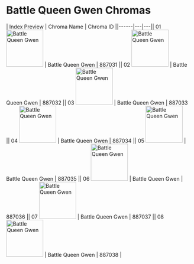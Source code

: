 # Battle Queen Gwen Chromas

| Index  Preview | Chroma Name | Chroma ID ||------|---|---|| 01  <img src='https://raw.communitydragon.org/latest/plugins/rcp-be-lol-game-data/global/default/v1/champion-chroma-images/887/887031.png' alt='Battle Queen Gwen' width='100'> | Battle Queen Gwen | 887031 || 02  <img src='https://raw.communitydragon.org/latest/plugins/rcp-be-lol-game-data/global/default/v1/champion-chroma-images/887/887032.png' alt='Battle Queen Gwen' width='100'> | Battle Queen Gwen | 887032 || 03  <img src='https://raw.communitydragon.org/latest/plugins/rcp-be-lol-game-data/global/default/v1/champion-chroma-images/887/887033.png' alt='Battle Queen Gwen' width='100'> | Battle Queen Gwen | 887033 || 04  <img src='https://raw.communitydragon.org/latest/plugins/rcp-be-lol-game-data/global/default/v1/champion-chroma-images/887/887034.png' alt='Battle Queen Gwen' width='100'> | Battle Queen Gwen | 887034 || 05  <img src='https://raw.communitydragon.org/latest/plugins/rcp-be-lol-game-data/global/default/v1/champion-chroma-images/887/887035.png' alt='Battle Queen Gwen' width='100'> | Battle Queen Gwen | 887035 || 06  <img src='https://raw.communitydragon.org/latest/plugins/rcp-be-lol-game-data/global/default/v1/champion-chroma-images/887/887036.png' alt='Battle Queen Gwen' width='100'> | Battle Queen Gwen | 887036 || 07  <img src='https://raw.communitydragon.org/latest/plugins/rcp-be-lol-game-data/global/default/v1/champion-chroma-images/887/887037.png' alt='Battle Queen Gwen' width='100'> | Battle Queen Gwen | 887037 || 08  <img src='https://raw.communitydragon.org/latest/plugins/rcp-be-lol-game-data/global/default/v1/champion-chroma-images/887/887038.png' alt='Battle Queen Gwen' width='100'> | Battle Queen Gwen | 887038 |